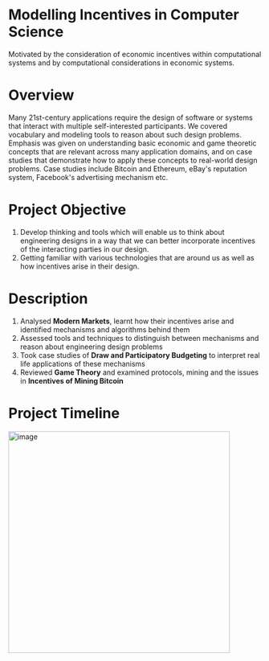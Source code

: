 # Modelling Incentives in Computer Science

Motivated by the consideration of economic incentives within computational systems and by computational considerations in economic systems.

# Overview
Many 21st-century applications require the design of software or systems that interact with multiple self-interested participants. We covered vocabulary and modeling tools to reason about such design problems. Emphasis was given on understanding basic economic and game theoretic concepts that are relevant across many application domains, and on case studies that demonstrate how to apply these concepts to real-world design problems. Case studies include Bitcoin and Ethereum, eBay's reputation system, Facebook's advertising mechanism etc.

# Project Objective
1. Develop thinking and tools which will enable us to think about engineering designs in a way that we can better incorporate incentives of the interacting  parties in our design.
2. Getting familiar with various technologies that are around us as well as how incentives arise in their design.

# Description
1. Analysed **Modern Markets**, learnt how their incentives arise and identified mechanisms and algorithms behind them
2. Assessed tools and techniques to distinguish between mechanisms and reason about engineering design problems
3. Took case studies of **Draw and Participatory Budgeting** to interpret real life applications of these mechanisms
4. Reviewed **Game Theory** and examined protocols, mining and the issues in **Incentives of Mining Bitcoin**

# Project Timeline 

<img width="441" alt="image" src="https://user-images.githubusercontent.com/84590255/154819456-34b76dbd-ea67-4ad4-bacc-7ba20c1c9845.png">


